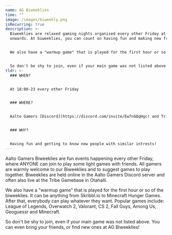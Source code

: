 ```yaml
---
name: AG Biweeklies
time: ""
image: /images/biweekly.png
isRecurring: true
description: >-
  Biweeklies are relaxed gaming nights organised every other Friday at 18:00
  onwards. At biweeklies, you can count on having fun and making new friends.


  We also have a "warmup game" that is played for the first hour or so of the biweeklies. It can be anything from Skribbl.io to Minecraft Hunger Games. After that, everybody can play whatever they want. Popular games include: League of Legends, Overwatch 2, Valorant, CS 2, Fall Guys, Among Us, Geoguessr and Minecraft. 


  So don't be shy to join, even if your main game was not listed above. You can even bring your friends, or find new ones at AG Biweeklies!
tldr: >-
  ### WHEN?


  At 18:00-23 every other Friday


  ### WHERE?


  Aalto Gamers [Discord](https://discord.com/invite/Ew7nGQqHgc) and Tribe Gamebase


  ### WHY?


  Having fun and getting to know new people with similar intrests!
---
```

Aalto Gamers Biweeklies are fun events happening every other Friday, where ANYONE can join to play some light games with friends. All gamers are warmly welcome to our Biweeklies and to suggest games to play together. Biweeklies are held online in the Aalto Gamers Discord server and often also live at the Tribe Gamebase in Otahalli.

We also have a "warmup game" that is played for the first hour or so of the biweeklies. It can be anything from Skribbl.io to Minecraft Hunger Games. After that, everybody can play whatever they want. Popular games include: League of Legends, Overwatch 2, Valorant, CS 2, Fall Guys, Among Us, Geoguessr and Minecraft. 

So don't be shy to join, even if your main game was not listed above. You can even bring your friends, or find new ones at AG Biweeklies!
